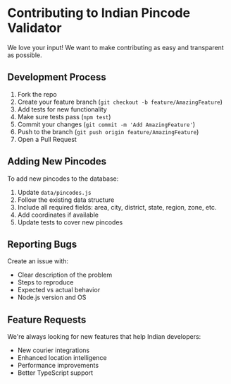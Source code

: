 # Contributing to Indian Pincode Validator

We love your input! We want to make contributing as easy and transparent as possible.

## Development Process

1. Fork the repo
2. Create your feature branch (`git checkout -b feature/AmazingFeature`)
3. Add tests for new functionality
4. Make sure tests pass (`npm test`)
5. Commit your changes (`git commit -m 'Add AmazingFeature'`)
6. Push to the branch (`git push origin feature/AmazingFeature`)
7. Open a Pull Request

## Adding New Pincodes

To add new pincodes to the database:

1. Update `data/pincodes.js`
2. Follow the existing data structure
3. Include all required fields: area, city, district, state, region, zone, etc.
4. Add coordinates if available
5. Update tests to cover new pincodes

## Reporting Bugs

Create an issue with:
- Clear description of the problem
- Steps to reproduce
- Expected vs actual behavior
- Node.js version and OS

## Feature Requests

We're always looking for new features that help Indian developers:
- New courier integrations
- Enhanced location intelligence
- Performance improvements
- Better TypeScript support
